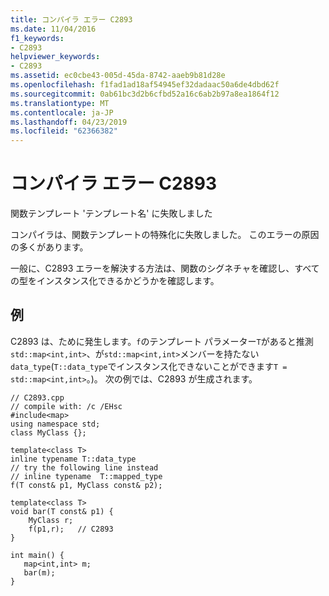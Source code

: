 ```yaml
---
title: コンパイラ エラー C2893
ms.date: 11/04/2016
f1_keywords:
- C2893
helpviewer_keywords:
- C2893
ms.assetid: ec0cbe43-005d-45da-8742-aaeb9b81d28e
ms.openlocfilehash: f1fad1ad18af54945ef32dadaac50a6de4dbd62f
ms.sourcegitcommit: 0ab61bc3d2b6cfbd52a16c6ab2b97a8ea1864f12
ms.translationtype: MT
ms.contentlocale: ja-JP
ms.lasthandoff: 04/23/2019
ms.locfileid: "62366382"
---
```

# <a name="compiler-error-c2893"></a>コンパイラ エラー C2893

関数テンプレート 'テンプレート名' に失敗しました

コンパイラは、関数テンプレートの特殊化に失敗しました。 このエラーの原因の多くがあります。

一般に、C2893 エラーを解決する方法は、関数のシグネチャを確認し、すべての型をインスタンス化できるかどうかを確認します。

## <a name="example"></a>例

C2893 は、ために発生します。`f`のテンプレート パラメーター`T`があると推測`std::map<int,int>`、が`std::map<int,int>`メンバーを持たない`data_type`(`T::data_type`でインスタンス化できないことができます`T = std::map<int,int>`。)。 次の例では、C2893 が生成されます。

```
// C2893.cpp
// compile with: /c /EHsc
#include<map>
using namespace std;
class MyClass {};

template<class T>
inline typename T::data_type
// try the following line instead
// inline typename  T::mapped_type
f(T const& p1, MyClass const& p2);

template<class T>
void bar(T const& p1) {
    MyClass r;
    f(p1,r);   // C2893
}

int main() {
   map<int,int> m;
   bar(m);
}
```